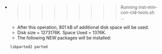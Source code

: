 * >>>>>>>>> Running inst-min-con-cld-tools.sh ...
  * After this operation, 801 kB of additional disk space will be used.
  * Disk size = 1273176K. Space Used = 1376K.
  * The following NEW packages will be installed:
  ```bash
  libparted2 parted
  ```
